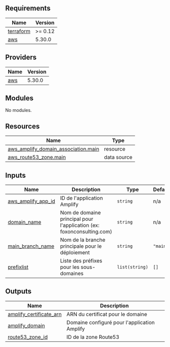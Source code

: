 <!-- BEGIN_TF_DOCS -->
## Requirements

| Name | Version |
|------|---------|
| <a name="requirement_terraform"></a> [terraform](#requirement\_terraform) | >= 0.12 |
| <a name="requirement_aws"></a> [aws](#requirement\_aws) | 5.30.0 |

## Providers

| Name | Version |
|------|---------|
| <a name="provider_aws"></a> [aws](#provider\_aws) | 5.30.0 |

## Modules

No modules.

## Resources

| Name | Type |
|------|------|
| [aws_amplify_domain_association.main](https://registry.terraform.io/providers/hashicorp/aws/5.30.0/docs/resources/amplify_domain_association) | resource |
| [aws_route53_zone.main](https://registry.terraform.io/providers/hashicorp/aws/5.30.0/docs/data-sources/route53_zone) | data source |

## Inputs

| Name | Description | Type | Default | Required |
|------|-------------|------|---------|:--------:|
| <a name="input_aws_amplify_app_id"></a> [aws\_amplify\_app\_id](#input\_aws\_amplify\_app\_id) | ID de l'application Amplify | `string` | n/a | yes |
| <a name="input_domain_name"></a> [domain\_name](#input\_domain\_name) | Nom de domaine principal pour l'application (ex: foxonconsulting.com) | `string` | n/a | yes |
| <a name="input_main_branch_name"></a> [main\_branch\_name](#input\_main\_branch\_name) | Nom de la branche principale pour le déploiement | `string` | `"main"` | no |
| <a name="input_prefixlist"></a> [prefixlist](#input\_prefixlist) | Liste des préfixes pour les sous-domaines | `list(string)` | `[]` | no |

## Outputs

| Name | Description |
|------|-------------|
| <a name="output_amplify_certificate_arn"></a> [amplify\_certificate\_arn](#output\_amplify\_certificate\_arn) | ARN du certificat pour le domaine |
| <a name="output_amplify_domain"></a> [amplify\_domain](#output\_amplify\_domain) | Domaine configuré pour l'application Amplify |
| <a name="output_route53_zone_id"></a> [route53\_zone\_id](#output\_route53\_zone\_id) | ID de la zone Route53 |
<!-- END_TF_DOCS -->